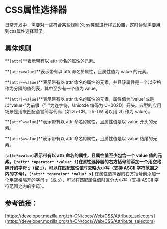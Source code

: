 # CSS属性选择器
日常开发中，需要对一些符合某些规则的css类型进行样式设置，这时候就需要用到css属性选择器了。

## 具体规则


**`[attr]`**表示带有以 attr 命名的属性的元素。

**`[attr=value]`**表示带有以 attr 命名的属性，且属性值为 value 的元素。

**`[attr~=value]`**表示带有以 attr 命名的属性的元素，并且该属性是一个以空格作为分隔的值列表，其中至少有一个值为 value。

**`[attr|=value]`**表示带有以 attr 命名的属性的元素，属性值为“value”或是以“value-”为前缀（"`-`"为连字符，Unicode 编码为 U+002D）开头。典型的应用场景是用来匹配语言简写代码（如 zh-CN，zh-TW 可以用 zh 作为 value）。

**`[attr^=value]`**表示带有以 attr 命名的属性，且属性值是以 value 开头的元素。

**`[attr$=value]`**表示带有以 attr 命名的属性，且属性值是以 value 结尾的元素。

**`[attr*=value]`**表示带有以 attr 命名的属性，且属性值至少包含一个 value 值的元素。**`[*attr* *operator* *value* i]`**在属性选择器的右方括号前添加一个用空格隔开的字母 `i`（或 `I`），可以在匹配属性值时忽略大小写（支持 ASCII 字符范围之内的字母）。**`[*attr* *operator* *value* s]`** 在属性选择器的右方括号前添加一个用空格隔开的字母 `s`（或 `S`），可以在匹配属性值时区分大小写（支持 ASCII 字符范围之内的字母）。

## 参考链接：

[https://developer.mozilla.org/zh-CN/docs/Web/CSS/Attribute_selectors](https://developer.mozilla.org/zh-CN/docs/Web/CSS/Attribute_selectors)